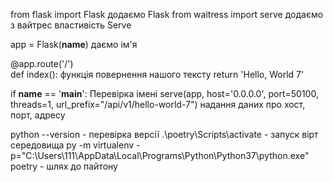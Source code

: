 from flask import Flask                  додаємо Flask
from waitress import serve               додаємо з вайтрес властивість Serve

app = Flask(__name__)                    даємо ім'я

@app.route('/')                             
def index():                             функція повернення нашого тексту
    return 'Hello, World 7'

if __name__ == '__main__':                                                                      Перевірка імені
    serve(app, host='0.0.0.0', port=50100, threads=1, url_prefix="/api/v1/hello-world-7")       надання даних про хост, порт, адресу


python --version - перевірка версії
.\poetry\Scripts\activate - запуск вірт середовища
py -m virtualenv -p="C:\Users\111\AppData\Local\Programs\Python\Python37\python.exe" poetry - шлях до пайтону
